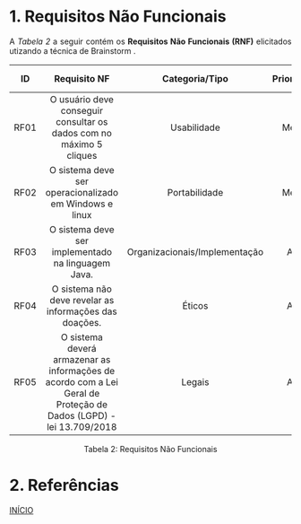 # 1. Requisitos Não Funcionais

<p align="justify">A <i>Tabela 2</i> a seguir contém os <b>Requisitos Não Funcionais (RNF)</b> elicitados utizando a técnica de Brainstorm .</p>

| ID   |                                 Requisito NF                              | Categoria/Tipo | Prioridade | Requisitos Relacionados |
| :--: | :-----------------------------------------------------------------------: |:-------------: | :--------: | :-----------------: |
| RF01 |  O usuário deve conseguir consultar os dados com no máximo 5 cliques | Usabilidade |Média       |    -             |
| RF02 |  O sistema deve ser operacionalizado em Windows e linux     |  Portabilidade     |Média        |    -            |
| RF03 |  O sistema deve ser implementado na linguagem Java.              |  Organizacionais/Implementação       |Alta       |     -               |
| RF04 |  O sistema não deve revelar as informações das doações.              |  Éticos      |Alta       |     -               |
| RF05 |  O sistema deverá armazenar as informações de acordo com a Lei Geral de Proteção de Dados (LGPD) - lei 13.709/2018              |  Legais       |Alta       |     -   |




<div style="text-align: center">
<p>Tabela 2: Requisitos Não Funcionais</p>
</div>

# 2. Referências

<a href="../README.md">INÍCIO</a>
